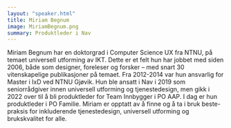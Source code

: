 ```yaml
---
layout: "speaker.html"
title: Miriam Begnum
image: MiriamBegnum.png
summary: Produktleder i Nav
---
```

Miriam Begnum har en doktorgrad i Computer Science UX fra NTNU, på temaet universell utforming av IKT. Dette er et felt hun har jobbet med siden 2006, både som designer, foreleser og forsker – med snart 30 vitenskapelige publikasjoner på temaet. Fra 2012-2014 var hun ansvarlig for Master i IxD ved NTNU Gjøvik. Hun ble ansatt i Nav i 2019 som seniorrådgiver innen universell utforming og tjenestedesign, men gikk i 2022 over til å bli produktleder for Team Innbygger i PO AAP. I dag er hun produktleder i PO Familie. Miriam er opptatt av å finne og å ta i bruk beste-praksis for inkluderende tjenestedesign, universell utforming og brukskvalitet for alle.
